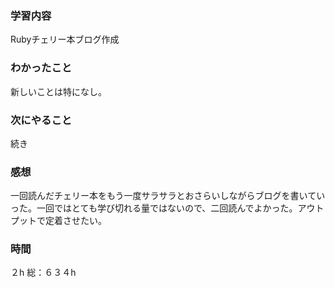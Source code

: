 ### 学習内容
Rubyチェリー本ブログ作成
### わかったこと
新しいことは特になし。
### 次にやること
続き
### 感想
一回読んだチェリー本をもう一度サラサラとおさらいしながらブログを書いていった。一回ではとても学び切れる量ではないので、二回読んでよかった。アウトプットで定着させたい。
### 時間
２h
総：６３４h
